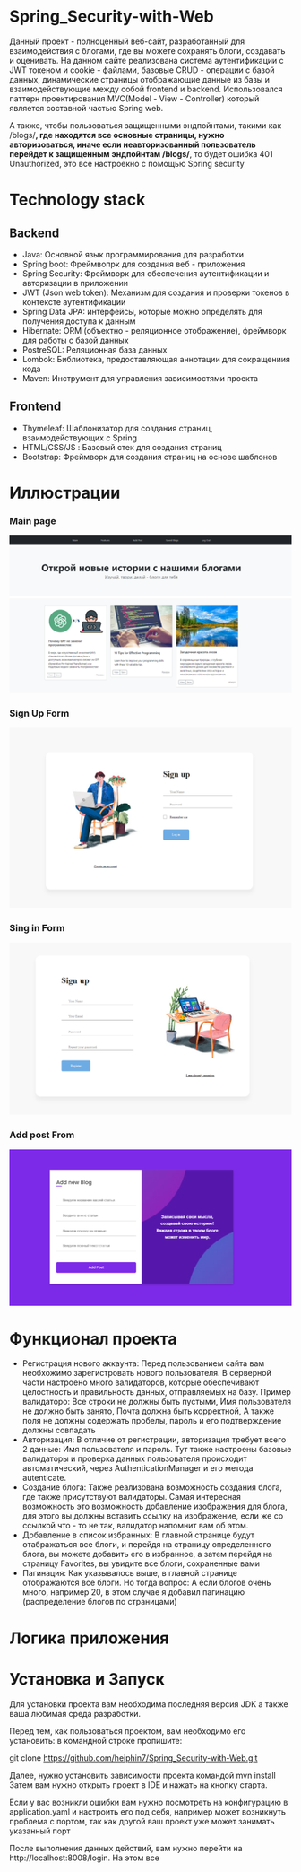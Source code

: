 # Spring_Security-with-Web

Данный проект - полноценный веб-сайт, разработанный для взаимодействия с блогами, где вы можете сохранять блоги, создавать и оценивать. На данном сайте реализована система аутентификации с JWT токеном и cookie - файлами, базовые CRUD - операции с базой данных, динамические страницы отображающие данные из базы и взаимодействующие между собой frontend и backend. Использовался паттерн проектирования MVC(Model - View - Controller) который является составной частью Spring web.

А также, чтобы пользоваться защищенными эндпойнтами, такими как /blogs/**, где находятся все основные страницы, нужно авторизоваться, иначе если неавторизованный пользователь перейдет к защищенным эндпойнтам /blogs/**, то будет ошибка 401 Unauthorized, это все настроекно с помощью Spring security

# Technology stack

## Backend 

+ Java: Основной язык программирования для разработки
+ Spring boot: Фреймвопрк для создания веб - приложения
+ Spring Security: Фреймворк для обеспечения аутентификации и авторизации в приложении
+ JWT (Json web token): Механизм для создания и проверки токенов в контексте аутентификации
+ Spring Data JPA:  интерфейсы, которые можно определять для получения доступа к данным
+ Hibernate: ORM (объектно - реляционное отображение), фреймворк для работы с базой данных
+ PostreSQL: Реляционная база данных
+ Lombok: Библиотека, предоставляющая аннотации для сокращениия кода
+ Maven: Инструмент для управления зависимостями проекта

## Frontend

- Thymeleaf: Шаблонизатор для создания страниц, взаимодействующих с Spring
- HTML/CSS/JS : Базовый стек для создания страниц
- Bootstrap: Фреймворк для создания страниц на основе шаблонов


# Иллюстрации

### Main page

![alt text](https://github.com/heiphin7/Spring_Security-with-Web/blob/main/images/main%20page.png)

### Sign Up Form

![alt text](https://github.com/heiphin7/Spring_Security-with-Web/blob/main/images/sing%20up.png)

### Sing in Form

![alt text](https://github.com/heiphin7/Spring_Security-with-Web/blob/main/images/Sing%20in.png)

### Add post From

![alt text](https://github.com/heiphin7/Spring_Security-with-Web/blob/main/images/add-post.png)



# Функционал проекта

+ Регистрация нового аккаунта: Перед пользованием сайта вам необхожимо зарегистровать нового пользователя. В серверной части настроено много валидаторов, которые обеспечивают целостность и правильность данных, отправляемых на базу. Пример валидаторо: Все строки не должны быть пустыми, Имя пользователя не должно быть занято, Почта должна быть корректной, А также поля не должны содержать пробелы, пароль и его подтверждение должны совпадать
+ Авторизация: В отличие от регистрации, авторизация требует всего 2 данные: Имя пользователя и пароль. Тут также настроены базовые валидаторы и проверка данных пользователя происходит автоматический, через AuthenticationManager и его метода autenticate.
+ Создание блога: Также реализована возможность создания блога, где также присутствуют валидаторы. Самая интересная возможность это возможность добавление изображения для блога, для этого вы должны вставить ссылку на изображение, если же со ссылкой что - то не так, валидатор напомнит вам об этом.
+ Добавление в список избранных: В главной странице будут отабражаться все блоги, и перейдя на страницу определенного блога, вы можете добавить его в избранное, а затем перейдя на страницу Favorites, вы увидите все блоги, сохраненные вами
+ Пагинация: Как указывалось выше, в главной странице отображаются все блоги. Но тогда вопрос: А если блогов очень много, например 20, в этом случае я добавил пагинацию (распределение блогов по страницами)


# Логика приложения


# Установка и Запуск

Для установки проекта вам необходима последняя версия JDK а также ваша любимая среда разработки.


Перед тем, как пользоваться проектом, вам необходимо его установить:
в командной строке пропишите:

git clone https://github.com/heiphin7/Spring_Security-with-Web.git

Далее, нужно установить зависимости проекта командой mvn install
Затем вам нужно открыть проект в IDE и нажать на кнопку старта.

Если у вас возникли ошибки вам нужно посмотреть на конфигурацию в application.yaml и настроить его под себя, например может возникнуть проблема с портом, так как другой ваш проект уже может занимать указанный порт

После выполнения данных действий, вам нужно перейти на http://localhost:8008/login. На этом все








